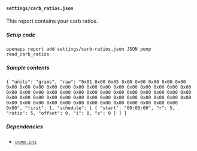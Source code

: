 #### `settings/carb_ratios.json`
This report contains your carb ratios.
##### Setup code
`openaps report add settings/carb-ratios.json JSON pump read_carb_ratios`
##### Sample contents
`{
  "units": "grams",
  "raw": "0x01 0x00 0x05 0x00 0x00 0x00 0x00 0x00 0x00 0x00 0x00 0x00 0x00 0x00 0x00 0x00 0x00 0x00 0x00 0x00 0x00 0x00 0x00 0x00 0x00 0x00 0x00 0x00 0x00 0x00 0x00 0x00 0x00 0x00 0x00 0x00 0x00 0x00 0x00 0x00 0x00 0x00 0x00 0x00 0x00 0x00 0x00 0x00 0x00 0x00 0x00 0x00 0x00 0x00 0x00 0x00 0x00 0x00 0x00 0x00 0x00 0x00 0x00 0x00",
  "first": 1,
  "schedule": [
    {
      "start": "00:00:00",
      "r": 5,
      "ratio": 5,
      "offset": 0,
      "i": 0,
      "x": 0
    }
  ]
}`
##### Dependencies
* [`pump.ini`](openaps-device-pump.md)
